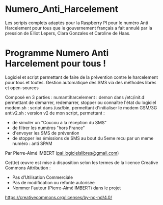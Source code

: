 # Numero_Anti_Harcelement
Les scripts complets adaptés pour la Raspberry PI pour le numéro Anti Harcelement pour tous que le gouvernement français a fait annulé par la pression de Elliot Lepers, Clara Gonzales et Caroline de Haas.

# Programme Numero Anti Harcelement pour tous !
Logiciel et script permettant de faire de la prévention contre le harcelement pour tous et toutes.
Gestion automatique des SMS via des méthodes libres et open-sources

Composé en 3 parties :
numantiharcelement : demon dans /etc/init.d permettant de démarrer, redemarrer, stopper ou connaître l'état du logiciel
modem.sh : script dans /usr/bin, permettant d'initialiser le modem GSM/3G
antiv2.sh : version v2 de mon script, permettant :
- de simuler un "Coucou à la réception du SMS"
- de filtrer les numéros "hors France"
- d'envoyer les SMS de prévention
- de stopper les émissions de SMS au bout du 5eme recu par un meme numéro : anti SPAM

Par Pierre-Aimé IMBERT (pai.logicielslibres@gmail.com)

Ce(tte) œuvre est mise à disposition selon les termes de la licence Creative Commons Attribution :
- Pas d’Utilisation Commerciale
- Pas de modification ou refonte autorisée
- Nommer l'auteur (Pierre-Aimé IMBERT) dans le projet

https://creativecommons.org/licenses/by-nc-nd/4.0/
